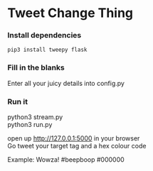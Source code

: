 # Tweet Change Thing

### Install dependencies

    pip3 install tweepy flask

### Fill in the blanks     

Enter all your juicy details into config.py

### Run it

python3 stream.py  
python3 run.py

open up http://127.0.0.1:5000 in your browser  
Go tweet your target tag and a hex colour code

Example: Wowza! #beepboop #000000
